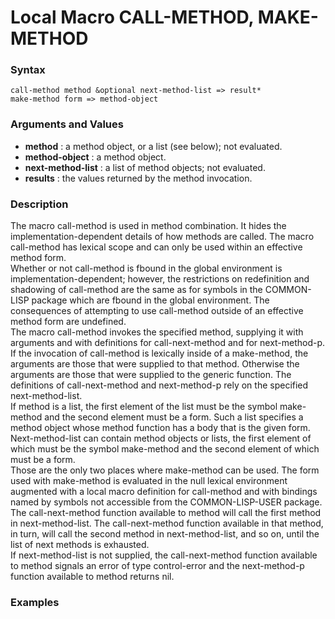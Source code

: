 <!-- Generated on 05/10/2020 by https://github.com/anto2oo/clhs-evolved -->

# Local Macro CALL-METHOD, MAKE-METHOD

### Syntax
`call-method method &optional next-method-list => result*`  
`make-method form => method-object`  


### Arguments and Values
- **method** : a method object, or a list (see below); not evaluated.   
- **method-object** : a method object.   
- **next-method-list** : a list of method objects; not evaluated.   
- **results** : the values returned by the method invocation.   


### Description
The macro call-method is used in method combination. It hides the implementation-dependent details of how methods are called. The macro call-method has lexical scope and can only be used within an effective method form.  
 Whether or not call-method is fbound in the global environment is implementation-dependent; however, the restrictions on redefinition and shadowing of call-method are the same as for symbols in the COMMON-LISP package which are fbound in the global environment. The consequences of attempting to use call-method outside of an effective method form are undefined.  
 The macro call-method invokes the specified method, supplying it with arguments and with definitions for call-next-method and for next-method-p. If the invocation of call-method is lexically inside of a make-method, the arguments are those that were supplied to that method. Otherwise the arguments are those that were supplied to the generic function. The definitions of call-next-method and next-method-p rely on the specified next-method-list.  
If method is a list, the first element of the list must be the symbol make-method and the second element must be a form. Such a list specifies a method object whose method function has a body that is the given form.  
Next-method-list can contain method objects or lists, the first element of which must be the symbol make-method and the second element of which must be a form.  
 Those are the only two places where make-method can be used. The form used with make-method is evaluated in the null lexical environment augmented with a local macro definition for call-method and with bindings named by symbols not accessible from the COMMON-LISP-USER package.  
The call-next-method function available to method will call the first method in next-method-list. The call-next-method function available in that method, in turn, will call the second method in next-method-list, and so on, until the list of next methods is exhausted.  
 If next-method-list is not supplied, the call-next-method function available to method signals an error of type control-error and the next-method-p function available to method returns nil.



### Examples
```lisp 

```
